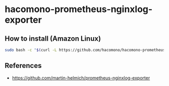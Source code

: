 # hacomono-prometheus-nginxlog-exporter

## How to install (Amazon Linux)

```sh
sudo bash -c "$(curl -L https://github.com/hacomono/hacomono-prometheus-nginxlog-exporter/releases/download/v0.1.10/install.bash)"
```

## References

* https://github.com/martin-helmich/prometheus-nginxlog-exporter

